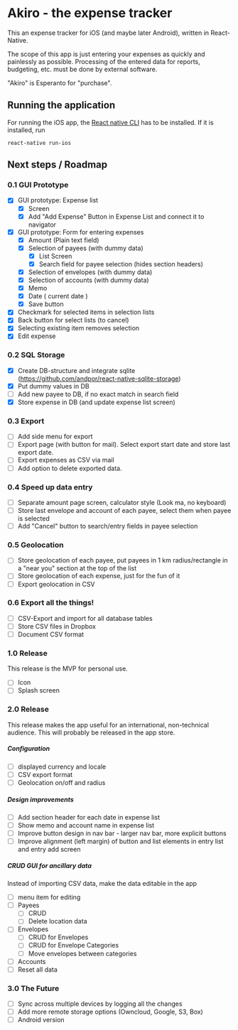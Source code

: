 # Akiro - the expense tracker

This an expense tracker for iOS (and maybe later Android), written in React-Native.

The scope of this app is just entering your expenses as quickly and painlessly as possible. Processing of the entered data for reports, budgeting, etc. must be done by external software.

"Akiro" is Esperanto for "purchase".

## Running the application
For running the iOS app, the [React native CLI](https://facebook.github.io/react-native/docs/getting-started.html#the-react-native-cli) has to be installed. If it is installed, run

    react-native run-ios  

## Next steps / Roadmap

### 0.1 GUI Prototype
- [x] GUI prototype: Expense list
  - [x] Screen
  - [x] Add "Add Expense" Button in Expense List and connect it to navigator
- [x] GUI prototype: Form for entering expenses
  - [x] Amount (Plain text field)
  - [x] Selection of payees (with dummy data)
    - [x] List Screen
    - [x] Search field for payee selection (hides section headers)
  - [x] Selection of envelopes (with dummy data)
  - [x] Selection of accounts (with dummy data)
  - [x] Memo
  - [x] Date ( current date )
  - [x] Save button
- [x] Checkmark for selected items in selection lists
- [x] Back button for select lists (to cancel)
- [x] Selecting existing item removes selection
- [x] Edit expense

### 0.2 SQL Storage
- [x] Create DB-structure and integrate sqlite (https://github.com/andpor/react-native-sqlite-storage)
- [x] Put dummy values in DB
- [ ] Add new payee to DB, if no exact match in search field
- [x] Store expense in DB (and update expense list screen)

### 0.3 Export
- [ ] Add side menu for export
- [ ] Export page (with button for mail). Select export start date and store last export date.
- [ ] Export expenses as CSV via mail
- [ ] Add option to delete exported data.

### 0.4 Speed up data entry
- [ ] Separate amount page screen, calculator style (Look ma, no keyboard)
- [ ] Store last envelope and account of each payee, select them when payee is selected
- [ ] Add "Cancel" button to search/entry fields in payee selection

### 0.5 Geolocation
- [ ] Store geolocation of each payee, put payees in 1 km radius/rectangle in a "near you" section at the top of the list
- [ ] Store geolocation of each expense, just for the fun of it
- [ ] Export geolocation in CSV

### 0.6 Export all the things!
- [ ] CSV-Export and import for all database tables
- [ ] Store CSV files in Dropbox
- [ ] Document CSV format

### 1.0 Release
This release is the MVP for personal use.
- [ ] Icon
- [ ] Splash screen

### 2.0 Release
This release makes the app useful for an international, non-technical audience. This will probably be released in the app store.

##### Configuration
- [ ] displayed currency and locale
- [ ] CSV export format
- [ ] Geolocation on/off and radius

##### Design improvements
- [ ] Add section header for each date in expense list
- [ ] Show memo and account name in expense list
- [ ] Improve button design in nav bar - larger nav bar, more explicit buttons
- [ ] Improve alignment (left margin) of button and list elements in entry list and entry add screen

##### CRUD GUI for ancillary data
Instead of importing CSV data, make the data editable in the app
- [ ] menu item for editing
- [ ] Payees
    - [ ] CRUD
    - [ ] Delete location data
- [ ] Envelopes
    - [ ] CRUD for Envelopes
    - [ ] CRUD for Envelope Categories
    - [ ] Move envelopes between categories
- [ ] Accounts
- [ ] Reset all data

### 3.0 The Future
- [ ] Sync across multiple devices by logging all the changes
- [ ] Add more remote storage options (Owncloud, Google, S3, Box)
- [ ] Android version
